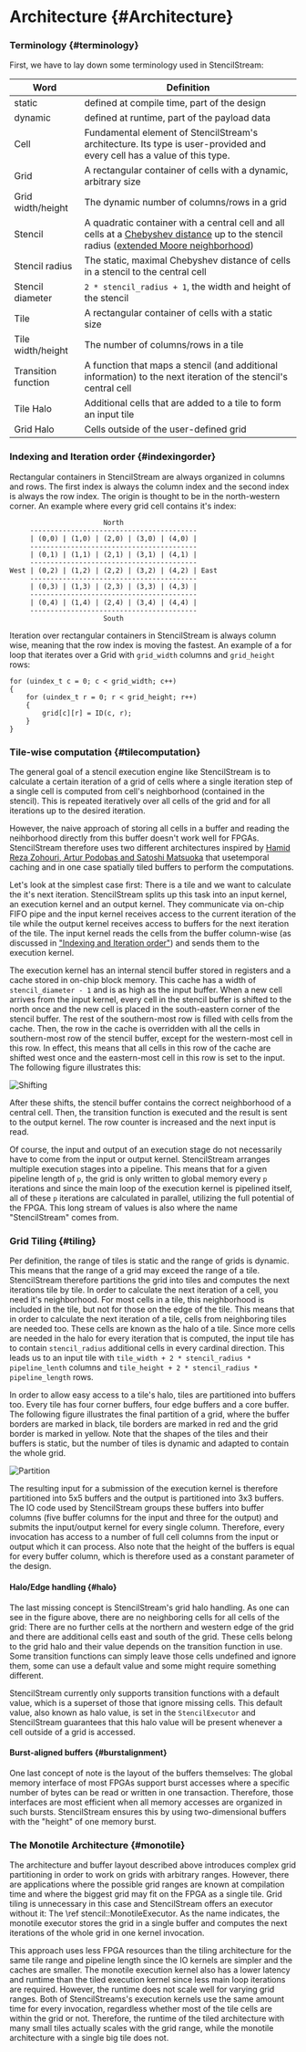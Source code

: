 # Architecture {#Architecture}

### Terminology {#terminology}

First, we have to lay down some terminology used in StencilStream:

| Word | Definition |
|------|------------|
| static | defined at compile time, part of the design |
| dynamic | defined at runtime, part of the payload data |
| Cell | Fundamental element of StencilStream's architecture. Its type is user-provided and every cell has a value of this type. |
| Grid | A rectangular container of cells with a dynamic, arbitrary size |
| Grid width/height | The dynamic number of columns/rows in a grid |
| Stencil | A quadratic container with a central cell and all cells at a [Chebyshev distance](https://en.wikipedia.org/wiki/Chebyshev_distance) up to the stencil radius ([extended Moore neighborhood](https://en.wikipedia.org/wiki/Moore_neighborhood)) |
| Stencil radius | The static, maximal Chebyshev distance of cells in a stencil to the central cell |
| Stencil diameter | `2 * stencil_radius + 1`, the width and height of the stencil |
| Tile | A rectangular container of cells with a static size |
| Tile width/height | The number of columns/rows in a tile |
| Transition function | A function that maps a stencil (and additional information) to the next iteration of the stencil's central cell |
| Tile Halo | Additional cells that are added to a tile to form an input tile |
| Grid Halo | Cells outside of the user-defined grid |

### Indexing and Iteration order {#indexingorder}

Rectangular containers in StencilStream are always organized in columns and rows. The first index is always the column index and the second index is always the row index. The origin is thought to be in the north-western corner. An example where every grid cell contains it's index:

```
                       North
     -----------------------------------------
     | (0,0) | (1,0) | (2,0) | (3,0) | (4,0) |
     -----------------------------------------
     | (0,1) | (1,1) | (2,1) | (3,1) | (4,1) |
     -----------------------------------------
West | (0,2) | (1,2) | (2,2) | (3,2) | (4,2) | East
     -----------------------------------------
     | (0,3) | (1,3) | (2,3) | (3,3) | (4,3) |
     -----------------------------------------
     | (0,4) | (1,4) | (2,4) | (3,4) | (4,4) |
     -----------------------------------------
                       South
```

Iteration over rectangular containers in StencilStream is always column wise, meaning that the row index is moving the fastest. An example of a for loop that iterates over a Grid with `grid_width` columns and `grid_height` rows:

```
for (uindex_t c = 0; c < grid_width; c++)
{
    for (uindex_t r = 0; r < grid_height; r++)
    {
        grid[c][r] = ID(c, r);
    }
}
```

### Tile-wise computation {#tilecomputation}

The general goal of a stencil execution engine like StencilStream is to calculate a certain iteration of a grid of cells where a single iteration step of a single cell is computed from cell's neighborhood (contained in the stencil). This is repeated iteratively over all cells of the grid and for all iterations up to the desired iteration.

However, the naive approach of storing all cells in a buffer and reading the neihborhood directly from this buffer doesn't work well for FPGAs. StencilStream therefore uses two different architectures inspired by [Hamid Reza Zohouri, Artur Podobas and Satoshi Matsuoka](https://dl.acm.org/doi/pdf/10.1145/3174243.3174248) that usetemporal caching and in one case spatially tiled buffers to perform the computations.

Let's look at the simplest case first: There is a tile and we want to calculate the it's next iteration. StencilStream splits up this task into an input kernel, an execution kernel and an output kernel. They communicate via on-chip FIFO pipe and the input kernel receives access to the current iteration of the tile while the output kernel receives access to buffers for the next iteration of the tile. The input kernel reads the cells from the buffer column-wise (as discussed in ["Indexing and Iteration order"](#index)) and sends them to the execution kernel.

The execution kernel has an internal stencil buffer stored in registers and a cache stored in on-chip block memory. This cache has a width of `stencil_diameter - 1` and is as high as the input buffer. When a new cell arrives from the input kernel, every cell in the stencil buffer is shifted to the north once and the new cell is placed in the south-eastern corner of the stencil buffer. The rest of the southern-most row is filled with cells from the cache. Then, the row in the cache is overridden with all the cells in southern-most row of the stencil buffer, except for the western-most cell in this row. In effect, this means that all cells in this row of the cache are shifted west once and the eastern-most cell in this row is set to the input. The following figure illustrates this:

![Shifting](shifting.svg)

After these shifts, the stencil buffer contains the correct neighborhood of a central cell. Then, the transition function is executed and the result is sent to the output kernel. The row counter is increased and the next input is read.

Of course, the input and output of an execution stage do not necessarily have to come from the input or output kernel. StencilStream arranges multiple execution stages into a pipeline. This means that for a given pipeline length of `p`, the grid is only written to global memory every `p` iterations and since the main loop of the execution kernel is pipelined itself, all of these `p` iterations are calculated in parallel, utilizing the full potential of the FPGA. This long stream of values is also where the name "StencilStream" comes from.

### Grid Tiling {#tiling}

Per definition, the range of tiles is static and the range of grids is dynamic. This means that the range of a grid may exceed the range of a tile. StencilStream therefore partitions the grid into tiles and computes the next iterations tile by tile. In order to calculate the next iteration of a cell, you need it's neighborhood. For most cells in a tile, this neighborhood is included in the tile, but not for those on the edge of the tile. This means that in order to calculate the next iteration of a tile, cells from neighboring tiles are needed too. These cells are known as the halo of a tile. Since more cells are needed in the halo for every iteration that is computed, the input tile has to contain `stencil_radius` additional cells in every cardinal direction. This leads us to an input tile with `tile_width + 2 * stencil_radius * pipeline_lenth` columns and `tile_height + 2 * stencil_radius * pipeline_length` rows.

In order to allow easy access to a tile's halo, tiles are partitioned into buffers too. Every tile has four corner buffers, four edge buffers and a core buffer. The following figure illustrates the final partition of a grid, where the buffer borders are marked in black, tile borders are marked in red and the grid border is marked in yellow. Note that the shapes of the tiles and their buffers is static, but the number of tiles is dynamic and adapted to contain the whole grid.

![Partition](partition.svg)

The resulting input for a submission of the execution kernel is therefore partitioned into 5x5 buffers and the output is partitioned into 3x3 buffers. The IO code used by StencilStream groups these buffers into buffer columns (five buffer columns for the input and three for the output) and submits the input/output kernel for every single column. Therefore, every invocation has access to a number of full cell columns from the input or output which it can process. Also note that the height of the buffers is equal for every buffer column, which is therefore used as a constant parameter of the design.

#### Halo/Edge handling {#halo}

The last missing concept is StencilStream's grid halo handling. As one can see in the figure above, there are no neighboring cells for all cells of the grid: There are no further cells at the northern and western edge of the grid and there are additional cells east and south of the grid. These cells belong to the grid halo and their value depends on the transition function in use. Some transition functions can simply leave those cells undefined and ignore them, some can use a default value and some might require something different.

StencilStream currently only supports transition functions with a default value, which is a superset of those that ignore missing cells. This default value, also known as halo value, is set in the `StencilExecutor` and StencilStream guarantees that this halo value will be present whenever a cell outside of a grid is accessed.

#### Burst-aligned buffers {#burstalignment}

One last concept of note is the layout of the buffers themselves: The global memory interface of most FPGAs support burst accesses where a specific number of bytes can be read or written in one transaction. Therefore, those interfaces are most efficient when all memory accesses are organized in such bursts. StencilStream ensures this by using two-dimensional buffers with the "height" of one memory burst.

### The Monotile Architecture {#monotile}

The architecture and buffer layout described above introduces complex grid partitioning in order to work on grids with arbitrary ranges. However, there are applications where the possible grid ranges are known at compilation time and where the biggest grid may fit on the FPGA as a single tile. Grid tiling is unnecessary in this case and StencilStream offers an executor without it: The \ref stencil::MonotileExecutor. As the name indicates, the monotile executor stores the grid in a single buffer and computes the next iterations of the whole grid in one kernel invocation.

This approach uses less FPGA resources than the tiling architecture for the same tile range and pipeline length since the IO kernels are simpler and the caches are smaller. The monotile execution kernel also has a lower latency and runtime than the tiled execution kernel since less main loop iterations are required. However, the runtime does not scale well for varying grid ranges. Both of StencilStreams's execution kernels use the same amount time for every invocation, regardless whether most of the tile cells are within the grid or not. Therefore, the runtime of the tiled architecture with many small tiles actually scales with the grid range, while the monotile architecture with a single big tile does not.